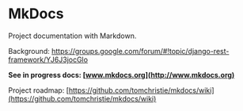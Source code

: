 # MkDocs

Project documentation with Markdown.

Background: https://groups.google.com/forum/#!topic/django-rest-framework/YJ6J3jocGlo

**See in progress docs: [www.mkdocs.org](http://www.mkdocs.org)**

Project roadmap: [https://github.com/tomchristie/mkdocs/wiki](https://github.com/tomchristie/mkdocs/wiki)
